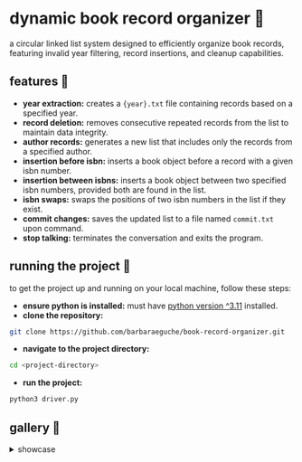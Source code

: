 # dynamic book record organizer 📖
a circular linked list system designed to efficiently organize book records, featuring invalid year filtering, record insertions, and cleanup capabilities.

## features 👾
- **year extraction:** creates a `{year}.txt` file containing records based on a specified year.
- **record deletion:** removes consecutive repeated records from the list to maintain data integrity.
- **author records:** generates a new list that includes only the records from a specified author.
- **insertion before isbn:** inserts a book object before a record with a given isbn number.
- **insertion between isbns:** inserts a book object between two specified isbn numbers, provided both are found in the list.
- **isbn swaps:** swaps the positions of two isbn numbers in the list if they exist.
- **commit changes:** saves the updated list to a file named `commit.txt` upon command.
- **stop talking:** terminates the conversation and exits the program.

## running the project 🏁
to get the project up and running on your local machine, follow these steps:

- **ensure python is installed:** must have [python version ^3.11](https://www.python.org/downloads/) installed.
- **clone the repository:**
```bash
git clone https://github.com/barbaraeguche/book-record-organizer.git
```
- **navigate to the project directory:**
```bash
cd <project-directory>
```
- **run the project:**
```bash
python3 driver.py
```

## gallery 📸
<details>
  <summary>showcase</summary>

  - **initial run**
  ![init](https://github.com/user-attachments/assets/d31b574d-8bb5-412b-b640-ec7dd6c0e5c9)

  - **option 2**
  ![option 2](https://github.com/user-attachments/assets/951074f8-4a97-4449-ae8a-ff7e0c9396b4)

  - **option 3**
  ![option 3](https://github.com/user-attachments/assets/bc4da696-b9d7-4d5d-bb3e-ba29998f5ce3)

  - **option 5**
  ![option 5](https://github.com/user-attachments/assets/8ff2f821-db88-4d04-ba82-8a9be9a0a73c)
</details>
